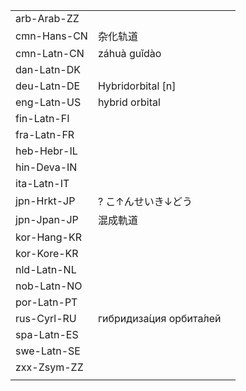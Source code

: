 | | | |
|-|-|-|
| arb-Arab-ZZ |  |  |
| cmn-Hans-CN | 杂化轨道 |  |
| cmn-Latn-CN | záhuà guǐdào |  |
| dan-Latn-DK |  |  |
| deu-Latn-DE | Hybridorbital [n] |  |
| eng-Latn-US | hybrid orbital |  |
| fin-Latn-FI |  |  |
| fra-Latn-FR |  |  |
| heb-Hebr-IL |  |  |
| hin-Deva-IN |  |  |
| ita-Latn-IT |  |  |
| jpn-Hrkt-JP | ? こ↑んせいき↓どう |  |
| jpn-Jpan-JP | 混成軌道 |  |
| kor-Hang-KR |  |  |
| kor-Kore-KR |  |  |
| nld-Latn-NL |  |  |
| nob-Latn-NO |  |  |
| por-Latn-PT |  |  |
| rus-Cyrl-RU | гибридиза́ция орбита́лей |  |
| spa-Latn-ES |  |  |
| swe-Latn-SE |  |  |
| zxx-Zsym-ZZ |  |  |
|  |  |  |
